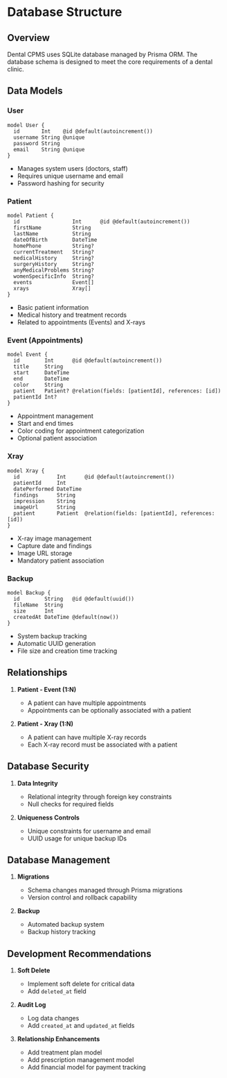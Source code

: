 # Database Structure

## Overview

Dental CPMS uses SQLite database managed by Prisma ORM. The database schema is designed to meet the core requirements of a dental clinic.

## Data Models

### User
```prisma
model User {
  id       Int    @id @default(autoincrement())
  username String @unique
  password String
  email    String @unique
}
```
- Manages system users (doctors, staff)
- Requires unique username and email
- Password hashing for security

### Patient
```prisma
model Patient {
  id                 Int      @id @default(autoincrement())
  firstName          String
  lastName           String
  dateOfBirth        DateTime
  homePhone          String?
  currentTreatment   String?
  medicalHistory     String?
  surgeryHistory     String?
  anyMedicalProblems String?
  womenSpecificInfo  String?
  events             Event[]
  xrays              Xray[]
}
```
- Basic patient information
- Medical history and treatment records
- Related to appointments (Events) and X-rays

### Event (Appointments)
```prisma
model Event {
  id        Int      @id @default(autoincrement())
  title     String
  start     DateTime
  end       DateTime
  color     String
  patient   Patient? @relation(fields: [patientId], references: [id])
  patientId Int?
}
```
- Appointment management
- Start and end times
- Color coding for appointment categorization
- Optional patient association

### Xray
```prisma
model Xray {
  id            Int      @id @default(autoincrement())
  patientId     Int
  datePerformed DateTime
  findings      String
  impression    String
  imageUrl      String
  patient       Patient  @relation(fields: [patientId], references: [id])
}
```
- X-ray image management
- Capture date and findings
- Image URL storage
- Mandatory patient association

### Backup
```prisma
model Backup {
  id        String   @id @default(uuid())
  fileName  String
  size      Int
  createdAt DateTime @default(now())
}
```
- System backup tracking
- Automatic UUID generation
- File size and creation time tracking

## Relationships

1. **Patient - Event (1:N)**
   - A patient can have multiple appointments
   - Appointments can be optionally associated with a patient

2. **Patient - Xray (1:N)**
   - A patient can have multiple X-ray records
   - Each X-ray record must be associated with a patient

## Database Security

1. **Data Integrity**
   - Relational integrity through foreign key constraints
   - Null checks for required fields

2. **Uniqueness Controls**
   - Unique constraints for username and email
   - UUID usage for unique backup IDs

## Database Management

1. **Migrations**
   - Schema changes managed through Prisma migrations
   - Version control and rollback capability

2. **Backup**
   - Automated backup system
   - Backup history tracking

## Development Recommendations

1. **Soft Delete**
   - Implement soft delete for critical data
   - Add `deleted_at` field

2. **Audit Log**
   - Log data changes
   - Add `created_at` and `updated_at` fields

3. **Relationship Enhancements**
   - Add treatment plan model
   - Add prescription management model
   - Add financial model for payment tracking 